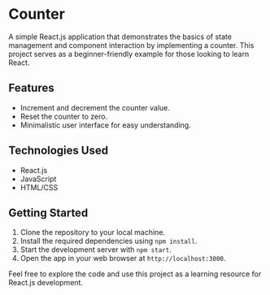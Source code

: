 # Counter
A simple React.js application that demonstrates the basics of state management and component interaction by implementing a counter. This project serves as a beginner-friendly example for those looking to learn React.

## Features

- Increment and decrement the counter value.
- Reset the counter to zero.
- Minimalistic user interface for easy understanding.

## Technologies Used

- React.js
- JavaScript
- HTML/CSS

## Getting Started

1. Clone the repository to your local machine.
2. Install the required dependencies using `npm install`.
3. Start the development server with `npm start`.
4. Open the app in your web browser at `http://localhost:3000`.

Feel free to explore the code and use this project as a learning resource for React.js development.
